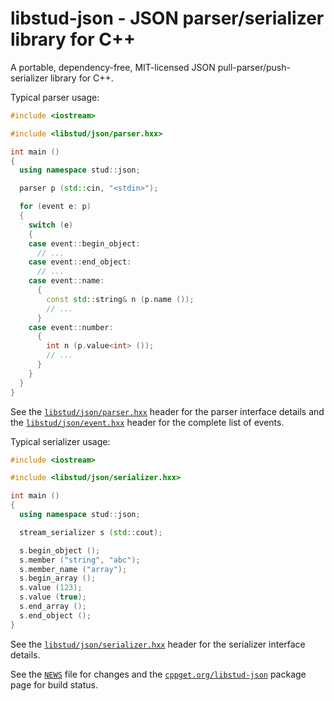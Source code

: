 # libstud-json - JSON parser/serializer library for C++

A portable, dependency-free, MIT-licensed JSON pull-parser/push-serializer
library for C++.

Typical parser usage:

```c++
#include <iostream>

#include <libstud/json/parser.hxx>

int main ()
{
  using namespace stud::json;

  parser p (std::cin, "<stdin>");

  for (event e: p)
  {
    switch (e)
    {
    case event::begin_object:
      // ...
    case event::end_object:
      // ...
    case event::name:
      {
        const std::string& n (p.name ());
        // ...
      }
    case event::number:
      {
        int n (p.value<int> ());
        // ...
      }
    }
  }
}
```

See the [`libstud/json/parser.hxx`][parser.hxx] header for the parser
interface details and the [`libstud/json/event.hxx`][event.hxx] header for the
complete list of events.

Typical serializer usage:

```c++
#include <iostream>

#include <libstud/json/serializer.hxx>

int main ()
{
  using namespace stud::json;

  stream_serializer s (std::cout);

  s.begin_object ();
  s.member ("string", "abc");
  s.member_name ("array");
  s.begin_array ();
  s.value (123);
  s.value (true);
  s.end_array ();
  s.end_object ();
}
```

See the [`libstud/json/serializer.hxx`][serializer.hxx] header for the
serializer interface details.

See the [`NEWS`][news] file for changes and the
[`cppget.org/libstud-json`][pkg] package page for build status.

[event.hxx]:      https://github.com/libstud/libstud-json/blob/master/libstud/json/event.hxx
[parser.hxx]:     https://github.com/libstud/libstud-json/blob/master/libstud/json/parser.hxx
[serializer.hxx]: https://github.com/libstud/libstud-json/blob/master/libstud/json/serializer.hxx
[news]:           https://github.com/libstud/libstud-json/blob/master/NEWS
[pkg]:            https://cppget.org/libstud-json
